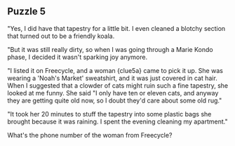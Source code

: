 ## Puzzle 5

"Yes, I did have that tapestry for a little bit.  I even cleaned a blotchy section that turned out to be a friendly koala.

"But it was still really dirty, so when I was going through a Marie Kondo phase, I decided it wasn't sparking joy anymore.

"I listed it on Freecycle, and a woman {clue5a} came to pick it up.  She was wearing a 'Noah's Market' sweatshirt, and it was just covered in cat hair.  When I suggested that a clowder of cats might ruin such a fine tapestry, she looked at me funny.  She said "I only have ten or eleven cats, and anyway they are getting quite old now, so I doubt they'd care about some old rug."

"It took her 20 minutes to stuff the tapestry into some plastic bags she brought because it was raining.  I spent the evening cleaning my apartment."

What's the phone number of the woman from Freecycle?
